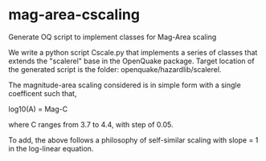 # mag-area-cscaling
Generate OQ script to implement classes for Mag-Area scaling 



We write a python script Cscale.py that implements a series of classes that extends the "scalerel" base in the OpenQuake package. Target location of the generated script is the folder: openquake/hazardlib/scalerel.

The magnitude-area scaling considered is in simple form with a single coefficent such that,

log10(A) = Mag-C

where C ranges from 3.7 to 4.4, with step of 0.05.

To add, the above follows a philosophy of self-similar scaling with slope = 1 in the log-linear equation. 
